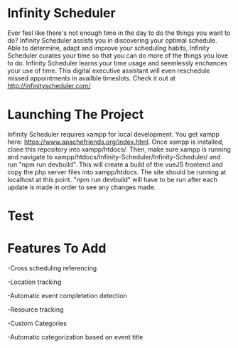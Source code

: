 # Infinity Scheduler
Ever feel like there's not enough time in the day to do the things you want to do?
Infinity Scheduler assists you in discovering your optimal schedule.
Able to determine, adapt and improve your scheduling habits, Infinity Scheduler curates your time so that you can do more of the things you love to do. 
Infinity Scheduler learns your time usage and seemlessly enchances your use of time.
This digital executive assistant will even reschedule missed appointments in availble timeslots.
Check it out at http://infinityscheduler.com/

# Launching The Project
Infinity Scheduler requires xampp for local development. You get xampp here: https://www.apachefriends.org/index.html. Once xampp is installed, clone this repository into 
xampp/htdocs/. Then, make sure xampp is running and navigate to xampp/htdocs/Infinity-Scheduler/Infinity-Scheduler/ and run "npm run devbuild". This will create a build of
the vueJS frontend and copy the php server files into xampp/htdocs. The site should be running at localhost at this point. "npm run devbuild" will have to be run after
each update is made in order to see any changes made.

# Test

# Features To Add
-Cross scheduling referencing

-Location tracking

-Automatic event completetion detection

-Resource tracking

-Custom Categories

-Automatic categorization based on event title

